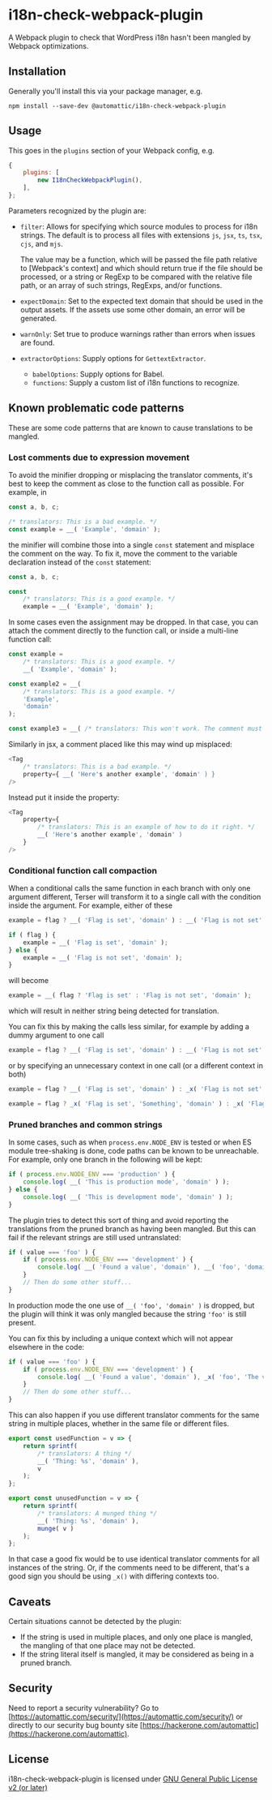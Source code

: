 # i18n-check-webpack-plugin

A Webpack plugin to check that WordPress i18n hasn't been mangled by Webpack optimizations.

## Installation

Generally you'll install this via your package manager, e.g.

```
npm install --save-dev @automattic/i18n-check-webpack-plugin
```

## Usage

This goes in the `plugins` section of your Webpack config, e.g.
```js
{
	plugins: [
		new I18nCheckWebpackPlugin(),
	],
};
```

Parameters recognized by the plugin are:

- `filter`: Allows for specifying which source modules to process for i18n strings. The default is to process all files with extensions `js`, `jsx`, `ts`, `tsx`, `cjs`, and `mjs`.

  The value may be a function, which will be passed the file path relative to [Webpack's context] and which should return true if the file should be processed, or a string or RegExp to be compared with the relative file path, or an array of such strings, RegExps, and/or functions.
- `expectDomain`: Set to the expected text domain that should be used in the output assets. If the assets use some other domain, an error will be generated.
- `warnOnly`: Set true to produce warnings rather than errors when issues are found.
- `extractorOptions`: Supply options for `GettextExtractor`.
   - `babelOptions`: Supply options for Babel.
   - `functions`: Supply a custom list of i18n functions to recognize.

## Known problematic code patterns

These are some code patterns that are known to cause translations to be mangled.

### Lost comments due to expression movement

To avoid the minifier dropping or misplacing the translator comments, it's best to keep the comment as close to the function call as possible. For example, in
```js
const a, b, c;

/* translators: This is a bad example. */
const example = __( 'Example', 'domain' );
```
the minifier will combine those into a single `const` statement and misplace the comment on the way. To fix it, move the comment to the variable declaration instead of the `const` statement:
```js
const a, b, c;

const
	/* translators: This is a good example. */
	example = __( 'Example', 'domain' );
```
In some cases even the assignment may be dropped. In that case, you can attach the comment directly to the function call, or inside a multi-line function call:
```js
const example =
	/* translators: This is a good example. */
	__( 'Example', 'domain' );

const example2 = __(
	/* translators: This is a good example. */
	'Example',
	'domain'
);

const example3 = __( /* translators: This won't work. The comment must be on a line after the `__(`. */ 'Example', 'domain' );
```

Similarly in jsx, a comment placed like this may wind up misplaced:
```js
<Tag
	/* translators: This is a bad example. */
	property={ __( 'Here's another example', 'domain' ) }
/>
```
Instead put it inside the property:
```js
<Tag
	property={
		/* translators: This is an example of how to do it right. */
		__( 'Here's another example', 'domain' )
	}
/>
```

### Conditional function call compaction

When a conditional calls the same function in each branch with only one argument different, Terser will transform it to a single call with the condition inside the argument. For example, either of these
```js
example = flag ? __( 'Flag is set', 'domain' ) : __( 'Flag is not set', 'domain' );
```
```js
if ( flag ) {
	example = __( 'Flag is set', 'domain' );
} else {
	example = __( 'Flag is not set', 'domain' );
}
```
will become
```js
example = __( flag ? 'Flag is set' : 'Flag is not set', 'domain' );
```
which will result in neither string being detected for translation.

You can fix this by making the calls less similar, for example by adding a dummy argument to one call
```js
example = flag ? __( 'Flag is set', 'domain' ) : __( 'Flag is not set', 'domain', /* dummy arg to avoid bad minification */ 0 );
```
or by specifying an unnecessary context in one call (or a different context in both)
```js
example = flag ? __( 'Flag is set', 'domain' ) : _x( 'Flag is not set', '', 'domain' );
```
```js
example = flag ? _x( 'Flag is set', 'Something', 'domain' ) : _x( 'Flag is not set', 'Something different', 'domain' );
```

### Pruned branches and common strings

In some cases, such as when `process.env.NODE_ENV` is tested or when ES module tree-shaking is done, code paths can be known to be unreachable. For example, only one branch in the following will be kept:
```js
if ( process.env.NODE_ENV === 'production' ) {
	console.log( __( 'This is production mode', 'domain' ) );
} else {
	console.log( __( 'This is development mode', 'domain' ) );
}
```
The plugin tries to detect this sort of thing and avoid reporting the translations from the pruned branch as having been mangled.
But this can fail if the relevant strings are still used untranslated:
```js
if ( value === 'foo' ) {
	if ( process.env.NODE_ENV === 'development' ) {
		console.log( __( 'Found a value', 'domain' ), __( 'foo', 'domain' ) );
	}
	// Then do some other stuff...
}
```
In production mode the one use of `__( 'foo', 'domain' )` is dropped, but the plugin will think it was only mangled because the string `'foo'` is still present.

You can fix this by including a unique context which will not appear elsewhere in the code:
```js
if ( value === 'foo' ) {
	if ( process.env.NODE_ENV === 'development' ) {
		console.log( __( 'Found a value', 'domain' ), _x( 'foo', 'The value "foo"', 'domain' ) );
	}
	// Then do some other stuff...
}
```

This can also happen if you use different translator comments for the same string in multiple places, whether in the same file or different files.
```js
export const usedFunction = v => {
	return sprintf(
		/* translators: A thing */
		__( 'Thing: %s', 'domain' ),
		v
	);
};

export const unusedFunction = v => {
	return sprintf(
		/* translators: A munged thing */
		__( 'Thing: %s', 'domain' ),
		munge( v )
	);
};
```
In that case a good fix would be to use identical translator comments for all instances of the string. Or, if the comments need to be different, that's a good sign you should be using `_x()` with differing contexts too.

## Caveats

Certain situations cannot be detected by the plugin:

* If the string is used in multiple places, and only one place is mangled, the mangling of that one place may not be detected.
* If the string literal itself is mangled, it may be considered as being in a pruned branch.

## Security

Need to report a security vulnerability? Go to [https://automattic.com/security/](https://automattic.com/security/) or directly to our security bug bounty site [https://hackerone.com/automattic](https://hackerone.com/automattic).

## License

i18n-check-webpack-plugin is licensed under [GNU General Public License v2 (or later)](./LICENSE.txt)
